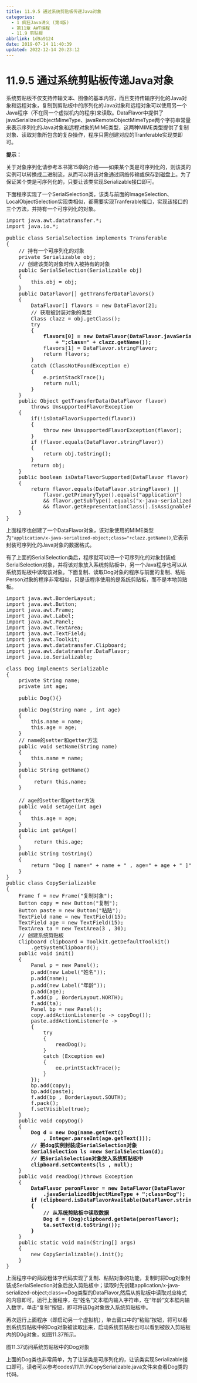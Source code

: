 ```yaml
---
title: 11.9.5 通过系统剪贴板传递Java对象
categories:
  - 1 疯狂Java讲义 (第4版)
  - 第11章 AWT编程
  - 11.9 剪贴板
abbrlink: 1d9a9124
date: 2019-07-14 11:40:39
updated: 2022-12-14 20:23:12
---
```

# 11.9.5 通过系统剪贴板传递Java对象
系统剪贴板不仅支持传输文本、图像的基本内容，而且支持传输序列化的Java对象和远程对象，复制到剪贴板中的序列化的Java对象和远程对象可以使用另一个Java程序（不在同一个虚拟机内的程序)来读取。DataFlavor中提供了javaSerializedObjectMimeType、javaRemoteObjectMimeType两个字符串常量来表示序列化的Java对象和远程对象的MIME类型，这两种MIME类型提供了复制对象、读取对象所包含的复杂操作，程序只需创建对应的Tranferable实现类即可。

**提示：**

关于对象序列化请参考本书第15章的介绍——如果某个类是可序列化的，则该类的实例可以转换成二进制流，从而可以将该对象通过网络传输或保存到磁盘上。为了保证某个类是可序列化的，只要让该类实现Serializable接口即可。

下面程序实现了一个SerialSelection类，该类与前面的ImageSelection、LocalObjectSelection实现类相似，都需要实现Tranferable接口，实现该接口的三个方法，并持有一个可序列化的对象。

<pre>
import java.awt.datatransfer.*;
import java.io.*;

public class SerialSelection implements Transferable
{
    // 持有一个可序列化的对象
    private Serializable obj;
    // 创建该类的对象时传入被持有的对象
    public SerialSelection(Serializable obj)
    {
        this.obj = obj;
    }
    public DataFlavor[] getTransferDataFlavors()
    {
        DataFlavor[] flavors = new DataFlavor[2];
        // 获取被封装对象的类型
        Class clazz = obj.getClass();
        try
        {
            <strong>flavors[0] = new DataFlavor(DataFlavor.javaSerializedObjectMimeType
                + ";class=" + clazz.getName());</strong>
            flavors[1] = DataFlavor.stringFlavor;
            return flavors;
        }
        catch (ClassNotFoundException e)
        {
            e.printStackTrace();
            return null;
        }
    }
    public Object getTransferData(DataFlavor flavor)
        throws UnsupportedFlavorException
    {
        if(!isDataFlavorSupported(flavor))
        {
            throw new UnsupportedFlavorException(flavor);
        }
        if (flavor.equals(DataFlavor.stringFlavor))
        {
            return obj.toString();
        }
        return obj;
    }
    public boolean isDataFlavorSupported(DataFlavor flavor)
    {
        return flavor.equals(DataFlavor.stringFlavor) ||
            flavor.getPrimaryType().equals("application")
            && flavor.getSubType().equals("x-java-serialized-object")
            && flavor.getRepresentationClass().isAssignableFrom(obj.getClass());
    }
}
</pre>

上面程序也创建了一个DataFlavor对象，该对象使用的MIME类型为`"application/x-java-serialized-object;class="+clazz.getName()`,它表示封装可序列化的Java对象的数据格式。

有了上面的SerialSelection类后，程序就可以把一个可序列化的对象封装成SerialSelection对象，并将该对象放入系统剪贴板中，另一个Java程序也可以从系统剪贴板中读取该对象。下面复制、读取Dog对象的程序与前面的复制、粘贴Person对象的程序非常相似，只是该程序使用的是系统剪贴板，而不是本地剪贴板。

<pre>
import java.awt.BorderLayout;
import java.awt.Button;
import java.awt.Frame;
import java.awt.Label;
import java.awt.Panel;
import java.awt.TextArea;
import java.awt.TextField;
import java.awt.Toolkit;
import java.awt.datatransfer.Clipboard;
import java.awt.datatransfer.DataFlavor;
import java.io.Serializable;

class Dog implements Serializable
{
    private String name;
    private int age;

    public Dog(){}

    public Dog(String name , int age)
    {
        this.name = name;
        this.age = age;
    }
    // name的setter和getter方法
    public void setName(String name)
    {
        this.name = name;
    }
    public String getName()
    {
         return this.name;
    }

    // age的setter和getter方法
    public void setAge(int age)
    {
        this.age = age;
    }
    public int getAge()
    {
         return this.age;
    }
    public String toString()
    {
        return "Dog [ name=" + name + " , age=" + age + " ]";
    }
}
public class CopySerializable
{
    Frame f = new Frame("复制对象");
    Button copy = new Button("复制");
    Button paste = new Button("粘贴");
    TextField name = new TextField(15);
    TextField age = new TextField(15);
    TextArea ta = new TextArea(3 , 30);
    // 创建系统剪贴板
    Clipboard clipboard = Toolkit.getDefaultToolkit()
        .getSystemClipboard();
    public void init()
    {
        Panel p = new Panel();
        p.add(new Label("姓名"));
        p.add(name);
        p.add(new Label("年龄"));
        p.add(age);
        f.add(p , BorderLayout.NORTH);
        f.add(ta);
        Panel bp = new Panel();
        copy.addActionListener(e -&gt; copyDog());
        paste.addActionListener(e -&gt;
        {
            try
            {
                readDog();
            }
            catch (Exception ee)
            {
                ee.printStackTrace();
            }
        });
        bp.add(copy);
        bp.add(paste);
        f.add(bp , BorderLayout.SOUTH);
        f.pack();
        f.setVisible(true);
    }
    public void copyDog()
    {
        <strong>Dog d = new Dog(name.getText()
            , Integer.parseInt(age.getText()));
        // 把dog实例封装成SerialSelection对象
        SerialSelection ls =new SerialSelection(d);
        // 把SerialSelection对象放入系统剪贴板中
        clipboard.setContents(ls , null);</strong>
    }
    public void readDog()throws Exception
    {
        <strong>DataFlavor peronFlavor = new DataFlavor(DataFlavor
            .javaSerializedObjectMimeType + ";class=Dog");
        if (clipboard.isDataFlavorAvailable(DataFlavor.stringFlavor))
        {
            // 从系统剪贴板中读取数据
            Dog d = (Dog)clipboard.getData(peronFlavor);
            ta.setText(d.toString());
        }</strong>
    }
    public static void main(String[] args)
    {
        new CopySerializable().init();
    }
}
</pre>

上面程序中的两段粗体字代码实现了复制、粘贴对象的功能，复制时将Dog对象封装成SerialSelection对象后放入剪贴板中；读取时先创建application/x-java-serialized-object;class==Dog类型的DataFlavor,然后从剪贴板中读取对应格式的内容即可。运行上面程序，在“姓名”文本框内输入字符串，在“年龄”文本框内输入数字，单击“复制”按钮，即可将该Dg对象放入系统剪贴板中。

再次运行上面程序（即启动另一个虚拟机），单击窗口中的“粘贴”按钮，将可以看到系统剪贴板中的Dog对象被读取出来，启动系统剪贴板也可以看到被放入剪贴板内的D0g对象，如图11.37所示。

图11.37访问系统剪贴板中的Dog对象

上面的Dog类也非常简单，为了让该类是可序列化的，让该类实现Serializable接口即可。读者可以参考codes\11\11.9\CopySerializable.java文件来查看Dog类的代码。

